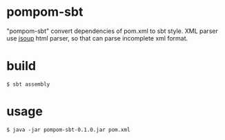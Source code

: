 # pompom-sbt
"pompom-sbt" convert dependencies of pom.xml to sbt style.
XML parser use [jsoup](https://github.com/jhy/jsoup/) html parser, so that can parse incomplete xml format.

# build
```
$ sbt assembly
```

# usage
```
$ java -jar pompom-sbt-0.1.0.jar pom.xml
```
